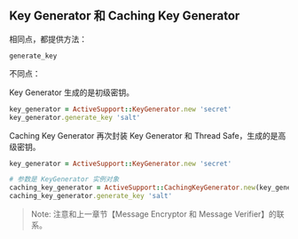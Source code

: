 ## Key Generator 和 Caching Key Generator

相同点，都提供方法：

```
generate_key
```

不同点：

Key Generator 生成的是初级密钥。

```ruby
key_generator = ActiveSupport::KeyGenerator.new 'secret'
key_generator.generate_key 'salt'
```

Caching Key Generator 再次封装 Key Generator 和 Thread Safe，生成的是高级密钥。

```ruby
key_generator = ActiveSupport::KeyGenerator.new 'secret'

# 参数是 KeyGenerator 实例对象
caching_key_generator = ActiveSupport::CachingKeyGenerator.new(key_generator)
caching_key_generator.generate_key 'salt'
```

> Note: 注意和上一章节【Message Encryptor 和 Message Verifier】的联系。
